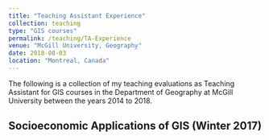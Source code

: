 ```yaml
---
title: "Teaching Assistant Experience"
collection: teaching
type: "GIS courses"
permalink: /teaching/TA-Experience
venue: "McGill University, Geography"
date: 2018-08-03
location: "Montreal, Canada"
---
```


The following is a collection of my teaching evaluations as Teaching Assistant for GIS courses in the Department of Geography at McGill University between the years 2014 to 2018.

## Socioeconomic Applications of GIS (Winter 2017)

<canvas id="myChart" width="400" height="400"></canvas>
<script>
var ctx = document.getElementById("myChart").getContext('2d');
var myChart = new Chart(ctx, {
    type: 'bar',
    data: {
        labels: ["Red", "Blue", "Yellow", "Green", "Purple"],
        datasets: [{
            label: '# of Votes',
            data: [12, 19, 3, 5, 2],
            backgroundColor: 'rgba(200, 200, 200, 0.8)',
            borderColor: 'rgba(200, 200, 200, 1)',
            borderWidth: 1
        }]
    },
    options: {
        scales: {
            yAxes: [{
                ticks: {
                    beginAtZero:true
                }
            }]
        }
    }
});
</script>
